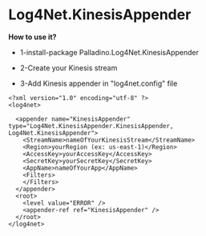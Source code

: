 #  Log4Net.KinesisAppender

**How to use it?**

- 1-install-package Palladino.Log4Net.KinesisAppender

- 2-Create your Kinesis stream

- 3-Add Kinesis appender in "log4net.config" file

```
<?xml version="1.0" encoding="utf-8" ?>
<log4net>

  <appender name="KinesisAppender" type="Log4Net.KinesisAppender.KinesisAppender, Log4Net.KinesisAppender">
    <StreamName>nameOfYourKinesisStream</StreamName>
    <Region>yourRegion (ex: us-east-1)</Region>
    <AccessKey>yourAccessKey</AccessKey>
    <SecretKey>yourSecretKey</SecretKey>
    <AppName>nameOfYourApp</AppName>
    <Filters>
    </Filters>
  </appender>
  <root>
    <level value="ERROR" />
    <appender-ref ref="KinesisAppender" />
  </root>
</log4net>
```